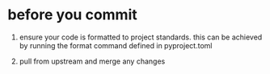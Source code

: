 # before you commit

1. ensure your code is formatted to project standards.
   this can be achieved by running the format command defined
   in pyproject.toml

2. pull from upstream and merge any changes
